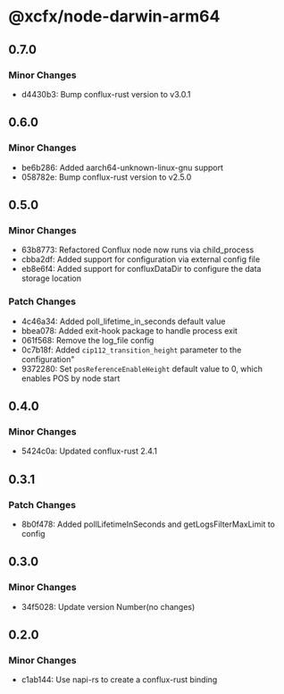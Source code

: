 # @xcfx/node-darwin-arm64

## 0.7.0

### Minor Changes

- d4430b3: Bump conflux-rust version to v3.0.1

## 0.6.0

### Minor Changes

- be6b286: Added aarch64-unknown-linux-gnu support
- 058782e: Bump conflux-rust version to v2.5.0

## 0.5.0

### Minor Changes

- 63b8773: Refactored Conflux node now runs via child_process
- cbba2df: Added support for configuration via external config file
- eb8e6f4: Added support for confluxDataDir to configure the data storage location

### Patch Changes

- 4c46a34: Added poll_lifetime_in_seconds default value
- bbea078: Added exit-hook package to handle process exit
- 061f568: Remove the log_file config
- 0c7b18f: Added `cip112_transition_height` parameter to the configuration"
- 9372280: Set `posReferenceEnableHeight` default value to 0, which enables POS by node start

## 0.4.0

### Minor Changes

- 5424c0a: Updated conflux-rust 2.4.1

## 0.3.1

### Patch Changes

- 8b0f478: Added pollLifetimeInSeconds and getLogsFilterMaxLimit to config

## 0.3.0

### Minor Changes

- 34f5028: Update version Number(no changes)

## 0.2.0

### Minor Changes

- c1ab144: Use napi-rs to create a conflux-rust binding
